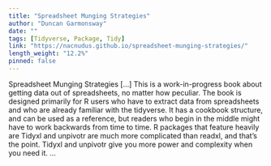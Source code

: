 ```yaml
---
title: "Spreadsheet Munging Strategies"
author: "Duncan Garmonsway"
date: ""
tags: [Tidyverse, Package, Tidy]
link: "https://nacnudus.github.io/spreadsheet-munging-strategies/"
length_weight: "12.2%"
pinned: false
---
```


Spreadsheet Munging Strategies [...] This is a work-in-progress book about getting data out of spreadsheets, no
matter how peculiar. The book is designed primarily for R users who have to
extract data from spreadsheets and who are already familiar with the
tidyverse. It has a cookbook structure, and can be
used as a reference, but readers who begin in the middle might have to work
backwards from time to time. R packages that feature heavily are Tidyxl and unpivotr are much more complicated than readxl, and that’s the point.
Tidyxl and unpivotr give you more power and complexity when you need it. ...
